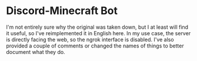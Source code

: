 # Discord-Minecraft Bot

I'm not entirely sure why the original was taken down, but I at least will find it useful, so I've reimplemented it in English here.
In my use case, the server is directly facing the web, so the ngrok interface is disabled.
I've also provided a couple of comments or changed the names of things to better document what they do.